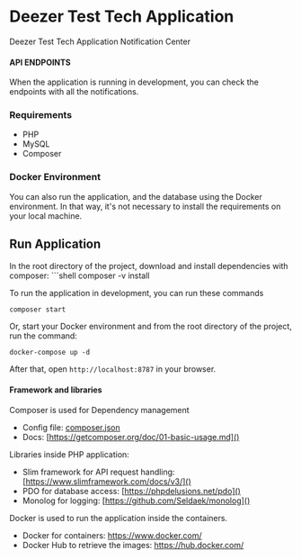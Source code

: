 # Deezer Test Tech Application

Deezer Test Tech Application Notification Center

#### API ENDPOINTS

When the application is running in development, you can check the endpoints with all the notifications.

### Requirements
* PHP
* MySQL
* Composer

### Docker Environment
You can also run the application, and the database using the Docker environment. In that way, it's not necessary to install the requirements on your local machine.

## Run Application
In the root directory of the project, download and install dependencies with composer:
    ```shell
    composer -v install
    
To run the application in development, you can run these commands 

```bash
composer start
```

Or, start your Docker environment and from the root directory of the project, run the command: 

```shell
docker-compose up -d
```

After that, open `http://localhost:8787` in your browser.

#### Framework and libraries
Composer is used for Dependency management
- Config file: [composer.json]()
- Docs: [https://getcomposer.org/doc/01-basic-usage.md]()

Libraries inside PHP application:
- Slim framework for API request handling: [https://www.slimframework.com/docs/v3/]()
- PDO for database access: [https://phpdelusions.net/pdo]()
- Monolog for logging: [https://github.com/Seldaek/monolog]()

Docker is used to run the application inside the containers.
- Docker for containers: https://www.docker.com/
- Docker Hub to retrieve the images: https://hub.docker.com/

